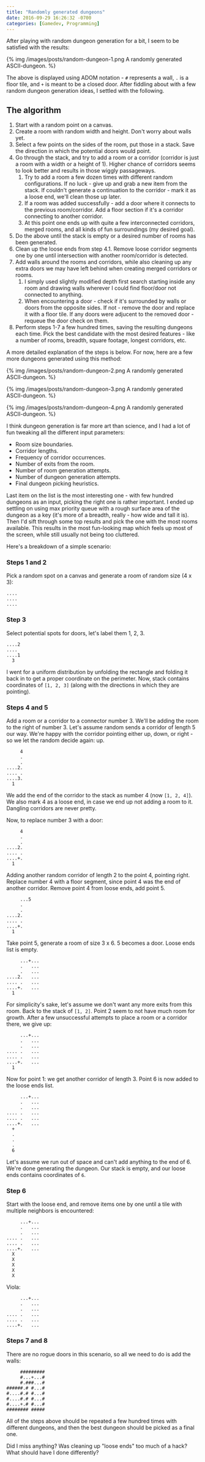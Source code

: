 ```yaml
---
title: "Randomly generated dungeons"
date: 2016-09-29 16:26:32 -0700
categories: [Gamedev, Programming]
---
```


After playing with random dungeon generation for a bit, I seem to be satisfied
with the results:

{% img /images/posts/random-dungeon-1.png A randomly generated ASCII-dungeon. %}

The above is displayed using ADOM notation - `#` represents a wall, `.` is a
floor tile, and `+` is meant to be a closed door. After fiddling about with a
few random dungeon generation ideas, I settled with the following.

## The algorithm

1. Start with a random point on a canvas.
2. Create a room with random width and height. Don't worry about walls yet.
3. Select a few points on the sides of the room, put those in a stack. Save the
   direction in which the potential doors would point.
4. Go through the stack, and try to add a room or a corridor (corridor is just a
   room with a width or a height of 1). Higher chance of corridors seems to look
   better and results in those wiggly passageways.
   1. Try to add a room a few dozen times with different random configurations.
      If no luck - give up and grab a new item from the stack. If couldn't
      generate a continuation to the corridor - mark it as a loose end, we'll
      clean those up later.
   2. If a room was added successfully - add a door where it connects to the
      previous room/corridor. Add a floor section if it's a corridor connecting
      to another corridor.
   3. At this point one ends up with quite a few interconnected corridors,
      merged rooms, and all kinds of fun surroundings (my desired goal).
5. Do the above until the stack is empty or a desired number of rooms has been
   generated.
6. Clean up the loose ends from step 4.1. Remove loose corridor segments one by
   one until intersection with another room/corridor is detected.
7. Add walls around the rooms and corridors, while also cleaning up any extra
   doors we may have left behind when creating merged corridors or rooms.
   1. I simply used slightly modified depth first search starting inside any
      room and drawing walls wherever I could find floor/door not connected to
      anything.
   2. When encountering a door - check if it's surrounded by walls or doors from
      the opposite sides. If not - remove the door and replace it with a floor
      tile. If any doors were adjucent to the removed door - requeue the door
      check on them.
8. Perform steps 1-7 a few hundred times, saving the resulting dungeons each
   time. Pick the best candidate with the most desired features - like a number
   of rooms, breadth, square footage, longest corridors, etc.

A more detailed explanation of the steps is below. For now, here are a few more
dungeons generated using this method:

{% img /images/posts/random-dungeon-2.png A randomly generated ASCII-dungeon. %}

{% img /images/posts/random-dungeon-3.png A randomly generated ASCII-dungeon. %}

{% img /images/posts/random-dungeon-4.png A randomly generated ASCII-dungeon. %}

I think dungeon generation is far more art than science, and I had a lot of fun
tweaking all the different input parameters:

* Room size boundaries.
* Corridor lengths.
* Frequency of corridor occurrences.
* Number of exits from the room.
* Number of room generation attempts.
* Number of dungeon generation attempts.
* Final dungeon picking heuristics. 

Last item on the list is the most interesting one - with few hundred dungeons as
an input, picking the right one is rather important. I ended up settling on
using max priority queue with a rough surface area of the dungeon as a key
(it's more of a breadth, really - how wide and tall it is). Then I'd sift
through some top results and pick the one with the most rooms available. This
results in the most fun-looking map which feels up most of the screen, while
still usually not being too cluttered.

Here's a breakdown of a simple scenario:

### Steps 1 and 2

Pick a random spot on a canvas and generate a room of random size (4 x 3):

    ....
    ....
    ....

### Step 3

Select potential spots for doors, let's label them 1, 2, 3.

    ....2
    ....
    ....1
      3

I went for a uniform distribution by unfolding the rectangle and folding it back
in to get a proper coordinate on the perimeter. Now, stack contains coordinates
of `[1, 2, 3]` (along with the directions in which they are pointing).

### Steps 4 and 5

Add a room or a corridor to a connector number 3. We'll be adding the room to
the right of number 3. Let's assume random sends a corridor of length 5 our way.
We're happy with the corridor pointing either up, down, or right - so we let the
random decide again: up.

         4
         .
         .
    ....2.
    .... .
    ....3.
      1

We add the end of the corridor to the stack as number 4 (now `[1, 2, 4]`). We
also mark 4 as a loose end, in case we end up not adding a room to it. Dangling
corridors are never pretty.

Now, to replace number 3 with a door:


         4
         .
         .
    ....2.
    .... .
    ....+.
      1

Adding another random corridor of length 2 to the point 4, pointing right.
Replace number 4 with a floor segment, since point 4 was the end of another
corridor. Remove point 4 from loose ends, add point 5.

         ...5
         .
         .
    ....2.
    .... .
    ....+.
      1

Take point 5, generate a room of size 3 x 6. 5 becomes a door. Loose ends list
is empty.

         ...+...
         .   ...
         .   ...
    ....2.   ...
    .... .   ...
    ....+.   ...
      1

For simplicity's sake, let's assume we don't want any more exits from this room.
Back to the stack of `[1, 2]`. Point 2 seem to not have much room for growth.
After a few unsuccessful attempts to place a room or a corridor there, we give
up:

         ...+...
         .   ...
         .   ...
    .... .   ...
    .... .   ...
    ....+.   ...
      1

Now for point 1: we get another corridor of length 3. Point 6 is now added to
the loose ends list.

         ...+...
         .   ...
         .   ...
    .... .   ...
    .... .   ...
    ....+.   ...
      +
      .
      .
      .
      6

Let's assume we run out of space and can't add anything to the end of 6. We're
done generating the dungeon. Our stack is empty, and our loose ends contains
coordinates of `6`.

### Step 6

Start with the loose end, and remove items one by one until a tile with multiple
neighbors is encountered:

         ...+...
         .   ...
         .   ...
    .... .   ...
    .... .   ...
    ....+.   ...
      X
      X
      X
      X
      X

Viola:

         ...+...
         .   ...
         .   ...
    .... .   ...
    .... .   ...
    ....+.   ...

### Steps 7 and 8

There are no rogue doors in this scenario, so all we need to do is add  the
walls:

         #########
         #...+...#
         #.###...#
    ######.# #...#
    #....#.# #...#
    #....#.# #...#
    #....+.# #...#
    ######## #####

All of the steps above should be repeated a few hundred times with different
dungeons, and then the best dungeon should be picked as a final one.

Did I miss anything? Was cleaning up "loose ends" too much of a hack? What
should have I done differently?

